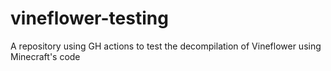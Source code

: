 # vineflower-testing
A repository using GH actions to test the decompilation of Vineflower using Minecraft's code

